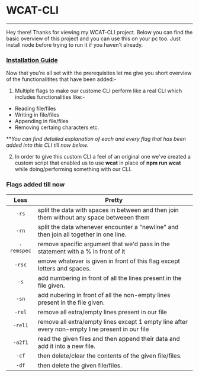 # WCAT-CLI
----------

Hey there!
Thanks for viewing my WCAT-CLI project. Below you can find the basic overview of this project and you can use this on your pc too.
Just install node before trying to run it if you haven't already.

### [Installation Guide](https://docs.npmjs.com/downloading-and-installing-node-js-and-npm)

Now that you're all set with the prerequisites let me give you short overview of the functionalitites that have been added:-

1. Multiple flags to make our custome CLI perform like a real CLI which includes functionalities like:-
* Reading file/files
* Writing in file/files
* Appending in file/files
* Removing certaing characters
etc.

**_You can find detailed explanation of each and every flag that has been added into this CLI till now below._


2. In order to give this custom CLI a feel of an original one we've created a custom script that enabled us to use **wcat** in place of **npm run wcat** while doing/performing something with our CLI.



### Flags added till now

Less | Pretty
:---: | ---
`-rs` | split the data with spaces in between and then join them without any space betweeen them
`-rn` | split the data whenever encounter a "newline" and then join all together in one line.
`-remspec` | remove specific argument that we'd pass in the statement with a % in front of it
`-rsc` | emove whatever is given in front of this flag except letters and spaces.
`-s` | add numbering in front of all the lines present in the file given.
`-sn` | add nubering in front of all the non-empty lines present in the file given.
`-rel` | remove all extra/empty lines present in our file
`-rel1` | remove all extra/empty lines except 1 empty line after every non-empty line present in our file
`-a2f1` | read the given files and then append their data and add it into a new file.
`-cf` | then delete/clear the contents of the given file/files.
`-df` | then delete the given file/files.

